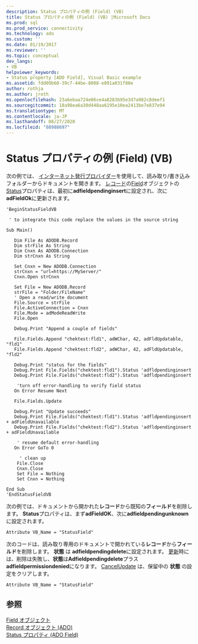 ```yaml
---
description: Status プロパティの例 (Field) (VB)
title: Status プロパティの例 (Field) (VB) |Microsoft Docs
ms.prod: sql
ms.prod_service: connectivity
ms.technology: ado
ms.custom: ''
ms.date: 01/19/2017
ms.reviewer: ''
ms.topic: conceptual
dev_langs:
- VB
helpviewer_keywords:
- Status property [ADO Field], Visual Basic example
ms.assetid: fdd09b60-39c7-44be-8008-e891a031f80e
author: rothja
ms.author: jroth
ms.openlocfilehash: 23a6ebaa724e06ce4a8283b95e3d7a982c8deef1
ms.sourcegitcommit: 18a98ea6a30d448aa6195e10ea2413be7e837e94
ms.translationtype: MT
ms.contentlocale: ja-JP
ms.lasthandoff: 08/27/2020
ms.locfileid: "88988697"
---
```

# <a name="status-property-example-field-vb"></a>Status プロパティの例 (Field) (VB)
次の例では、 [インターネット発行プロバイダー](../../guide/appendixes/microsoft-ole-db-provider-for-internet-publishing.md)を使用して、読み取り/書き込みフォルダーからドキュメントを開きます。 [レコード](./record-object-ado.md)の[Field](./field-object.md)オブジェクトの[Status](./status-property-ado-field.md)プロパティは、最初に**adfieldpendinginsert**に設定され、次に**adFieldOk**に更新されます。  
  
```  
'BeginStatusFieldVB  
  
 ' to integrate this code replace the values in the source string  
  
Sub Main()  
  
   Dim File As ADODB.Record  
   Dim strFile As String  
   Dim Cnxn As ADODB.Connection  
   Dim strCnxn As String  
  
   Set Cnxn = New ADODB.Connection  
   strCnxn = "url=https://MyServer/"  
   Cnxn.Open strCnxn  
  
   Set File = New ADODB.Record  
   strFile = "Folder/FileName"  
   ' Open a read/write document  
   File.Source = strFile  
   File.ActiveConnection = Cnxn  
   File.Mode = adModeReadWrite  
   File.Open  
  
   Debug.Print "Append a couple of fields"  
  
   File.Fields.Append "chektest:fld1", adWChar, 42, adFldUpdatable, "fld1"  
   File.Fields.Append "chektest:fld2", adWChar, 42, adFldUpdatable, "fld2"  
  
   Debug.Print "status for the fields"  
   Debug.Print File.Fields("chektest:fld1").Status 'adfldpendinginsert  
   Debug.Print File.Fields("chektest:fld2").Status 'adfldpendinginsert  
  
    'turn off error-handling to verify field status  
   On Error Resume Next  
  
   File.Fields.Update  
  
   Debug.Print "Update succeeds"  
   Debug.Print File.Fields("chektest:fld1").Status 'adfldpendinginsert + adFieldUnavailable  
   Debug.Print File.Fields("chektest:fld2").Status 'adfldpendinginsert + adFieldUnavailable  
  
    ' resume default error-handling  
   On Error GoTo 0  
  
     ' clean up  
    File.Close  
    Cnxn.Close  
    Set File = Nothing  
    Set Cnxn = Nothing  
  
End Sub  
'EndStatusFieldVB  
```  
  
 次の例では、ドキュメントから開かれた**レコード**から既知の**フィールド**を削除します。 **Status**プロパティは、まず**adFieldOK**、次に**adfieldpendingunknown**に設定されます。  
  
```  
Attribute VB_Name = "StatusField"  
```  
  
 次のコードは、読み取り専用のドキュメントで開かれている**レコード**から**フィールド**を削除します。 **状態** は **adfieldpendingdelete**に設定されます。 [更新](./update-method.md)時には、削除は失敗し、**状態**は**Adfieldpendingdelete**プラス**adfieldpermissiondenied**になります。 [CancelUpdate](./cancelupdate-method-ado.md) は、保留中の **状態** の設定をクリアします。  
  
```  
Attribute VB_Name = "StatusField"  
```  
  
## <a name="see-also"></a>参照  
 [Field オブジェクト](./field-object.md)   
 [Record オブジェクト (ADO)](./record-object-ado.md)   
 [Status プロパティ (ADO Field)](./status-property-ado-field.md)